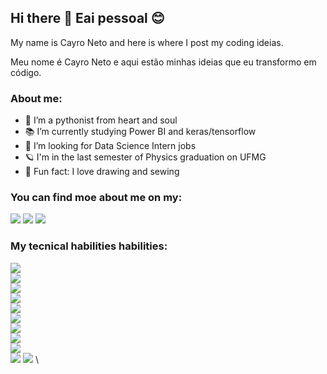 ## Hi there 👋 Eai pessoal 😊

My name is Cayro Neto and here is where I post my coding ideias. 

Meu nome é Cayro Neto e aqui estão minhas ideias que eu transformo em código.

### About me:

- 🐍 I’m a pythonist from heart and soul
- 📚 I’m currently studying Power BI and keras/tensorflow
- 🔭 I’m looking for Data Science Intern jobs
- 🪐 I'm in the last semester of Physics graduation on UFMG
- 🎈 Fun fact: I love drawing and sewing

### You can find  moe about me on my:

[<img src="https://img.shields.io/badge/Medium-12100E?style=for-the-badge&logo=medium&logoColor=white" />][medium]
[<img src="https://img.shields.io/badge/LinkedIn-0077B5?style=for-the-badge&logo=linkedin&logoColor=white" />][linkedin]
[<img src="https://img.shields.io/badge/Instagram-E4405F?style=for-the-badge&logo=instagram&logoColor=white" />][instagram]

### My tecnical habilities habilities:

<img src="https://img.shields.io/badge/PowerBI-F2C811?style=for-the-badge&logo=Power%20BI&logoColor=white"/> \
<img src="https://img.shields.io/badge/MySQL-00000F?style=for-the-badge&logo=mysql&logoColor=white"/>  \
<img src="https://img.shields.io/badge/Python-3776AB?style=for-the-badge&logo=python&logoColor=white"/>\
<img src="https://img.shields.io/badge/C-00599C?style=for-the-badge&logo=c&logoColor=white"/>  \
<img src="https://img.shields.io/badge/Keras-D00000?style=for-the-badge&logo=Keras&logoColor=white"/>  
<img src="https://img.shields.io/badge/scikit_learn-F7931E?style=for-the-badge&logo=scikit-learn&logoColor=white"/>\
<img src="https://img.shields.io/badge/TensorFlow-FF6F00?style=for-the-badge&logo=TensorFlow&logoColor=white"/>  \
<img src="https://img.shields.io/badge/Pandas-2C2D72?style=for-the-badge&logo=pandas&logoColor=white"/> \
<img src="https://img.shields.io/badge/LaTeX-47A141?style=for-the-badge&logo=LaTeX&logoColor=white"/>  \
<img src="https://img.shields.io/badge/Jupyter-F37626.svg?&style=for-the-badge&logo=Jupyter&logoColor=white"/> 
<img src="https://img.shields.io/badge/Microsoft_Excel-217346?style=for-the-badge&logo=microsoft-excel&logoColor=white"/> \






[medium]: https://cyaneto.medium.com/
[linkedin]:https://www.linkedin.com/in/cayro-neto/
[instagram]: https://instagram.com/cyanet.o

<!--



**cyaneto/cyaneto** is a ✨ _special_ ✨ repository because its `README.md` (this file) appears on your GitHub profile.

Here are some ideas to get you started:

- 🔭 I’m currently working on ...
- 🌱 I’m currently learning ...
- 👯 I’m looking to collaborate on ...
- 🤔 I’m looking for help with ...
- 💬 Ask me about ...
- 📫 How to reach me: ...
- 😄 Pronouns: ...
- ⚡ Fun fact: ...
-->
